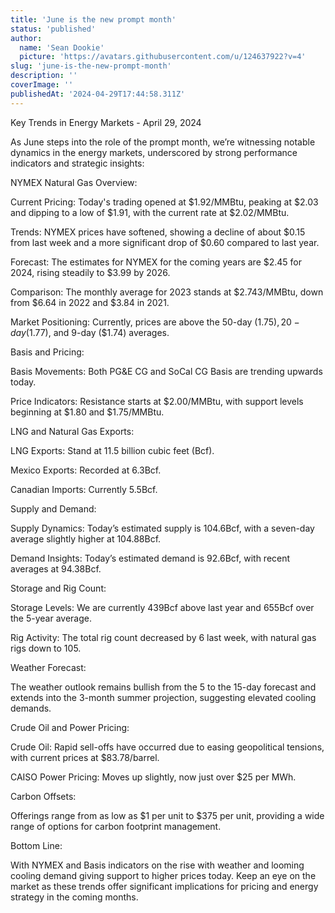```yaml
---
title: 'June is the new prompt month'
status: 'published'
author:
  name: 'Sean Dookie'
  picture: 'https://avatars.githubusercontent.com/u/124637922?v=4'
slug: 'june-is-the-new-prompt-month'
description: ''
coverImage: ''
publishedAt: '2024-04-29T17:44:58.311Z'
---
```


Key Trends in Energy Markets - April 29, 2024<br>

As June steps into the role of the prompt month, we’re witnessing notable dynamics in the energy markets, underscored by strong performance indicators and strategic insights:<br>

NYMEX Natural Gas Overview:<br>

Current Pricing: Today's trading opened at $1.92/MMBtu, peaking at $2.03 and dipping to a low of $1.91, with the current rate at $2.02/MMBtu.<br>

Trends: NYMEX prices have softened, showing a decline of about $0.15 from last week and a more significant drop of $0.60 compared to last year.<br>

Forecast: The estimates for NYMEX for the coming years are $2.45 for 2024, rising steadily to $3.99 by 2026.<br>

Comparison: The monthly average for 2023 stands at $2.743/MMBtu, down from $6.64 in 2022 and $3.84 in 2021.<br>

Market Positioning: Currently, prices are above the 50-day ($1.75), 20-day ($1.77), and 9-day ($1.74) averages.<br>

Basis and Pricing:<br>

Basis Movements: Both PG&E CG and SoCal CG Basis are trending upwards today.<br>

Price Indicators: Resistance starts at $2.00/MMBtu, with support levels beginning at $1.80 and $1.75/MMBtu.<br>

LNG and Natural Gas Exports:<br>

LNG Exports: Stand at 11.5 billion cubic feet (Bcf).<br>

Mexico Exports: Recorded at 6.3Bcf.<br>

Canadian Imports: Currently 5.5Bcf.<br>

Supply and Demand:<br>

Supply Dynamics: Today’s estimated supply is 104.6Bcf, with a seven-day average slightly higher at 104.88Bcf.<br>

Demand Insights: Today’s estimated demand is 92.6Bcf, with recent averages at 94.38Bcf.<br>

Storage and Rig Count:<br>

Storage Levels: We are currently 439Bcf above last year and 655Bcf over the 5-year average.<br>

Rig Activity: The total rig count decreased by 6 last week, with natural gas rigs down to 105.<br>

Weather Forecast:<br>

The weather outlook remains bullish from the 5 to the 15-day forecast and extends into the 3-month summer projection, suggesting elevated cooling demands.<br>

Crude Oil and Power Pricing:<br>

Crude Oil: Rapid sell-offs have occurred due to easing geopolitical tensions, with current prices at $83.78/barrel.<br>

CAISO Power Pricing: Moves up slightly, now just over $25 per MWh.<br>

Carbon Offsets:<br>

Offerings range from as low as $1 per unit to $375 per unit, providing a wide range of options for carbon footprint management.<br>

Bottom Line:<br>

With NYMEX and Basis indicators on the rise with weather and looming cooling demand giving support to higher prices today. Keep an eye on the market as these trends offer significant implications for pricing and energy strategy in the coming months.

